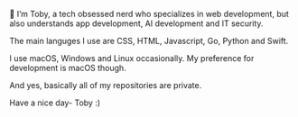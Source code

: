 👋 I’m Toby, a tech obsessed nerd who specializes in web development, but also understands app development, AI development and IT security.

The main languges I use are  CSS, HTML, Javascript, Go, Python and Swift.

I use macOS, Windows and Linux occasionally. My preference for development is macOS though.

And yes, basically all of my repositories are private.

Have a nice day- Toby :)
